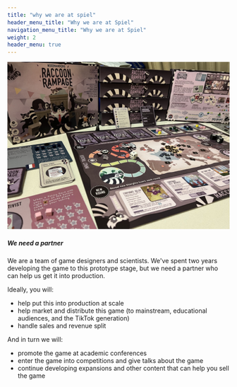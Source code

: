 ```yaml
---
title: "why we are at spiel"
header_menu_title: "Why we are at Spiel"
navigation_menu_title: "Why we are at Spiel"
weight: 2
header_menu: true
---
```


![Play on Tabletopia](images/glamourshot.jpg)

##### We need a partner

We are a team of game designers and scientists.  We've spent two years developing the game to this prototype stage, but we need a partner who can help us get it into production.

Ideally, you will:
* help put this into production at scale
* help market and distribute this game (to mainstream, educational audiences, and the TikTok generation)
* handle sales and revenue split

And in turn we will:
* promote the game at academic conferences
* enter the game into competitions and give talks about the game
* continue developing expansions and other content that can help you sell the game